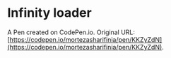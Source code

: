# Infinity loader

A Pen created on CodePen.io. Original URL: [https://codepen.io/mortezasharifinia/pen/KKZyZdN](https://codepen.io/mortezasharifinia/pen/KKZyZdN).

